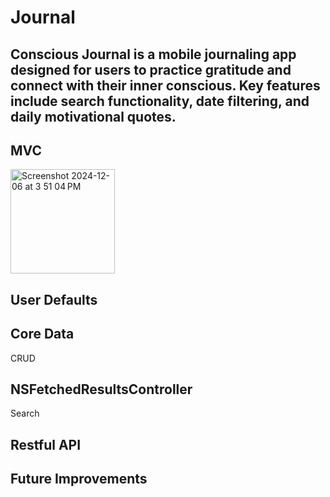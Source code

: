 # Journal
## Conscious Journal is a mobile journaling app designed for users to practice gratitude and connect with their inner conscious. Key features include search functionality, date filtering, and daily motivational quotes. 



## MVC
<img width="167" alt="Screenshot 2024-12-06 at 3 51 04 PM" src="https://github.com/user-attachments/assets/351c1007-3277-4b99-b7e8-0eb8d04da476" />

## User Defaults

## Core Data
CRUD

## NSFetchedResultsController 
Search

## Restful API

## Future Improvements
